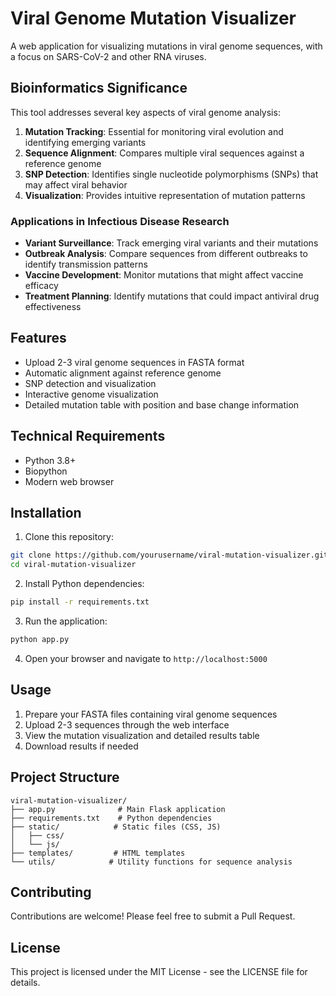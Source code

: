 # Viral Genome Mutation Visualizer

A web application for visualizing mutations in viral genome sequences, with a focus on SARS-CoV-2 and other RNA viruses.

## Bioinformatics Significance

This tool addresses several key aspects of viral genome analysis:

1. **Mutation Tracking**: Essential for monitoring viral evolution and identifying emerging variants
2. **Sequence Alignment**: Compares multiple viral sequences against a reference genome
3. **SNP Detection**: Identifies single nucleotide polymorphisms (SNPs) that may affect viral behavior
4. **Visualization**: Provides intuitive representation of mutation patterns

### Applications in Infectious Disease Research

- **Variant Surveillance**: Track emerging viral variants and their mutations
- **Outbreak Analysis**: Compare sequences from different outbreaks to identify transmission patterns
- **Vaccine Development**: Monitor mutations that might affect vaccine efficacy
- **Treatment Planning**: Identify mutations that could impact antiviral drug effectiveness

## Features

- Upload 2-3 viral genome sequences in FASTA format
- Automatic alignment against reference genome
- SNP detection and visualization
- Interactive genome visualization
- Detailed mutation table with position and base change information

## Technical Requirements

- Python 3.8+
- Biopython
- Modern web browser

## Installation

1. Clone this repository:
```bash
git clone https://github.com/yourusername/viral-mutation-visualizer.git
cd viral-mutation-visualizer
```

2. Install Python dependencies:
```bash
pip install -r requirements.txt
```

3. Run the application:
```bash
python app.py
```

4. Open your browser and navigate to `http://localhost:5000`

## Usage

1. Prepare your FASTA files containing viral genome sequences
2. Upload 2-3 sequences through the web interface
3. View the mutation visualization and detailed results table
4. Download results if needed

## Project Structure

```
viral-mutation-visualizer/
├── app.py              # Main Flask application
├── requirements.txt    # Python dependencies
├── static/            # Static files (CSS, JS)
│   ├── css/
│   └── js/
├── templates/         # HTML templates
└── utils/            # Utility functions for sequence analysis
```

## Contributing

Contributions are welcome! Please feel free to submit a Pull Request.

## License

This project is licensed under the MIT License - see the LICENSE file for details. 